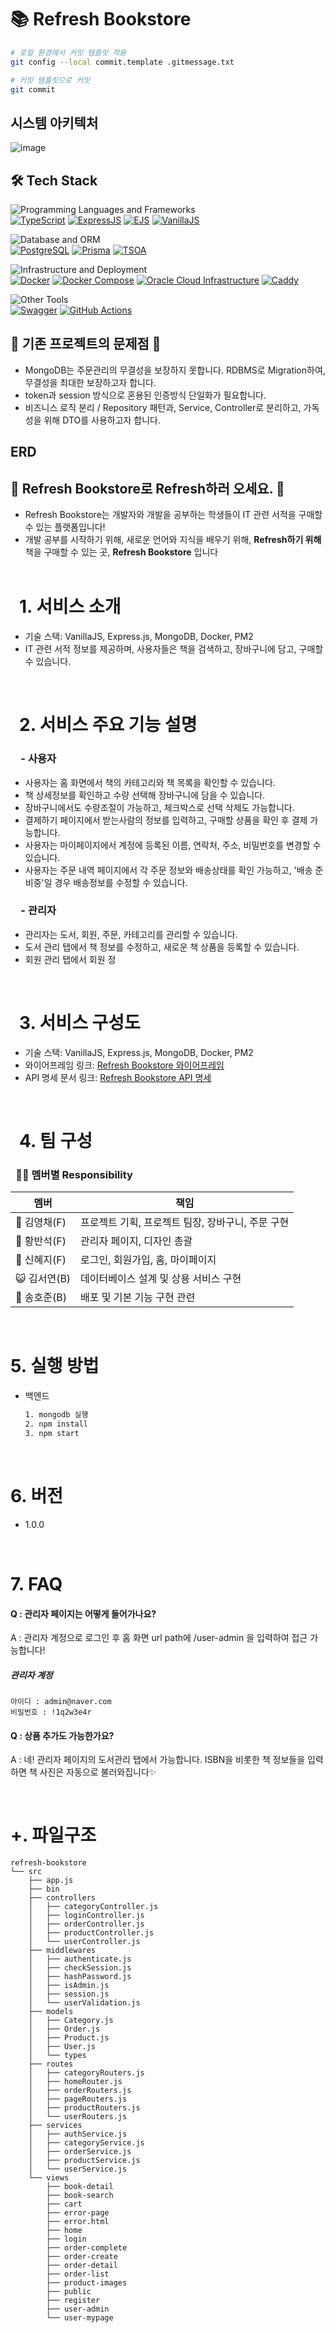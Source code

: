 # 📚 Refresh Bookstore

```bash
# 로컬 환경에서 커밋 템플릿 적용
git config --local commit.template .gitmessage.txt

# 커밋 템플릿으로 커밋
git commit
```

## 시스템 아키텍처
![image](https://github.com/refresh-bookstore/refresh-bookstore/assets/51044545/c0f47b2b-68a0-4d25-a405-269596150458)


## 🛠️ Tech Stack

![Programming Languages and Frameworks](https://img.shields.io/badge/-Programming%20Languages%20and%20Frameworks-8A2BE2?style=for-the-badge&logo=appveyor&logoColor=white)<br>
[![TypeScript](https://img.shields.io/badge/TypeScript-3178C6?style=for-the-badge&logo=typescript&logoColor=white)](https://www.typescriptlang.org/)
[![ExpressJS](https://img.shields.io/badge/ExpressJS-000000?style=for-the-badge&logo=express&logoColor=white)](https://expressjs.com/)
[![EJS](https://img.shields.io/badge/EJS-A91E50?style=for-the-badge&logo=ejs&logoColor=white)](https://ejs.co/)
[![VanillaJS](https://img.shields.io/badge/VanillaJS-F0DB4F?style=for-the-badge&logo=javascript&logoColor=white)](http://vanilla-js.com/)

![Database and ORM](https://img.shields.io/badge/-Database%20and%20ORM-FF4500?style=for-the-badge&logo=redis&logoColor=white)<br>
[![PostgreSQL](https://img.shields.io/badge/PostgreSQL-336791?style=for-the-badge&logo=postgresql&logoColor=white)](https://www.postgresql.org/)
[![Prisma](https://img.shields.io/badge/Prisma-3982CE?style=for-the-badge&logo=prisma&logoColor=white)](https://www.prisma.io/)
[![TSOA](https://img.shields.io/badge/TSOA-10B981?style=for-the-badge&logo=typescript&logoColor=white)](https://tsoa-community.github.io/docs/)

![Infrastructure and Deployment](https://img.shields.io/badge/-Infrastructure%20and%20Deployment-1E90FF?style=for-the-badge&logo=azure-devops&logoColor=white)<br>
[![Docker](https://img.shields.io/badge/Docker-2496ED?style=for-the-badge&logo=docker&logoColor=white)](https://www.docker.com/)
[![Docker Compose](https://img.shields.io/badge/Docker_Compose-2496ED?style=for-the-badge&logo=docker&logoColor=white)](https://docs.docker.com/compose/)
[![Oracle Cloud Infrastructure](https://img.shields.io/badge/Oracle_Cloud_Infrastructure-F80000?style=for-the-badge&logo=oracle&logoColor=white)](https://www.oracle.com/cloud/)
[![Caddy](https://img.shields.io/badge/Caddy-00ADD8?style=for-the-badge&logo=caddy&logoColor=white)](https://caddyserver.com/)

![Other Tools](https://img.shields.io/badge/-Other%20Tools-32CD32?style=for-the-badge&logo=nuget&logoColor=white)<br>
[![Swagger](https://img.shields.io/badge/Swagger-85EA2D?style=for-the-badge&logo=swagger&logoColor=white)](https://swagger.io/)
[![GitHub Actions](https://img.shields.io/badge/GitHub_Actions-2088FF?style=for-the-badge&logo=githubactions&logoColor=white)](https://github.com/features/actions)

## 🌳 기존 프로젝트의 문제점 🌳

- MongoDB는 주문관리의 무결성을 보장하지 못합니다. RDBMS로 Migration하여, 무결성을 최대한 보장하고자 합니다.
- token과 session 방식으로 혼용된 인증방식 단일화가 필요합니다.
- 비즈니스 로직 분리 / Repository 패턴과, Service, Controller로 분리하고, 가독성을 위해 DTO를 사용하고자 합니다.

## ERD

## 🌳 Refresh Bookstore로 Refresh하러 오세요. 🌳

- Refresh Bookstore는 개발자와 개발을 공부하는 학생들이 IT 관련 서적을 구매할 수 있는 플랫폼입니다!
- 개발 공부를 시작하기 위해, 새로운 언어와 지식을 배우기 위해, **Refresh하기 위해** 책을 구매할 수 있는 곳, **Refresh Bookstore** 입니다
  <br>
  <br>

# &ensp;1. 서비스 소개

- 기술 스택: VanillaJS, Express.js, MongoDB, Docker, PM2
- IT 관련 서적 정보를 제공하며, 사용자들은 책을 검색하고, 장바구니에 담고, 구매할 수 있습니다.

<br>


# &ensp;2. 서비스 주요 기능 설명

### &emsp;**- 사용자**

- 사용자는 홈 화면에서 책의 카테고리와 책 목록을 확인할 수 있습니다.
- 책 상세정보를 확인하고 수량 선택해 장바구니에 담을 수 있습니다.
- 장바구니에서도 수량조절이 가능하고, 체크박스로 선택 삭제도 가능합니다.
- 결제하기 페이지에서 받는사람의 정보를 입력하고, 구매할 상품을 확인 후 결제 가능합니다.
- 사용자는 마이페이지에서 계정에 등록된 이름, 연락처, 주소, 비밀번호를 변경할 수 있습니다.
- 사용자는 주문 내역 페이지에서 각 주문 정보와 배송상태를 확인 가능하고, '배송 준비중'일 경우 배송정보를 수정할 수 있습니다.

### &emsp;**- 관리자**

- 관리자는 도서, 회원, 주문, 카테고리를 관리할 수 있습니다.
- 도서 관리 탭에서 책 정보를 수정하고, 새로운 책 상품을 등록할 수 있습니다.
- 회원 관리 탭에서 회원 정

<br>

# &ensp;3. 서비스 구성도

- 기술 스택: VanillaJS, Express.js, MongoDB, Docker, PM2
- 와이어프레임 링크: [Refresh Bookstore 와이어프레임](https://www.notion.so/4-18-50f780066803467a83aeac4a4e4ef4b8)
- API 명세 문서 링크: [Refresh Bookstore API 명세](https://www.notion.so/API-e0ced6930cd04a838b51927ad733c709)

<br>

# &ensp;4. 팀 구성

### &ensp;💪🏻 멤버별 Responsibility

| 멤버         | 책임                                              |
| ------------ | ------------------------------------------------- |
| 🐰 김영채(F) | 프로젝트 기획, 프로젝트 팀장, 장바구니, 주문 구현 |
| 🐶 황반석(F) | 관리자 페이지, 디자인 총괄                        |
| 🐥 신혜지(F) | 로그인, 회원가입, 홈, 마이페이지                  |
| 😺 김서연(B) | 데이터베이스 설계 및 상용 서비스 구현             |
| 🐻 송호준(B) | 배포 및 기본 기능 구현 관련                       |

<br>

# 5. 실행 방법

- 백엔드

  ```bash
  1. mongodb 실행
  2. npm install
  3. npm start
  ```

<br>

# 6. 버전

- 1.0.0

<br>

# 7. FAQ

#### **Q : 관리자 페이지는 어떻게 들어가나요?**

A : 관리자 계정으로 로그인 후 홈 화면 url path에 /user-admin 을 입력하여 접근 가능합니다!
<br>

##### 관리자 계정

```
아이디 : admin@naver.com
비밀번호 : !1q2w3e4r
```

#### **Q : 상품 추가도 가능한가요?**

A : 네! 관리자 페이지의 도서관리 탭에서 가능합니다. ISBN을 비롯한 책 정보들을 입력하면 책 사진은 자동으로 불러와집니다✨

<br>

# +. 파일구조

```
refresh-bookstore
└── src
    ├── app.js
    ├── bin
    ├── controllers
    │   ├── categoryController.js
    │   ├── loginController.js
    │   ├── orderController.js
    │   ├── productController.js
    │   └── userController.js
    ├── middlewares
    │   ├── authenticate.js
    │   ├── checkSession.js
    │   ├── hashPassword.js
    │   ├── isAdmin.js
    │   ├── session.js
    │   └── userValidation.js
    ├── models
    │   ├── Category.js
    │   ├── Order.js
    │   ├── Product.js
    │   ├── User.js
    │   └── types
    ├── routes
    │   ├── categoryRouters.js
    │   ├── homeRouter.js
    │   ├── orderRouters.js
    │   ├── pageRouters.js
    │   ├── productRouters.js
    │   └── userRouters.js
    ├── services
    │   ├── authService.js
    │   ├── categoryService.js
    │   ├── orderService.js
    │   ├── productService.js
    │   └── userService.js
    └── views
        ├── book-detail
        ├── book-search
        ├── cart
        ├── error-page
        ├── error.html
        ├── home
        ├── login
        ├── order-complete
        ├── order-create
        ├── order-detail
        ├── order-list
        ├── product-images
        ├── public
        ├── register
        ├── user-admin
        └── user-mypage
```
